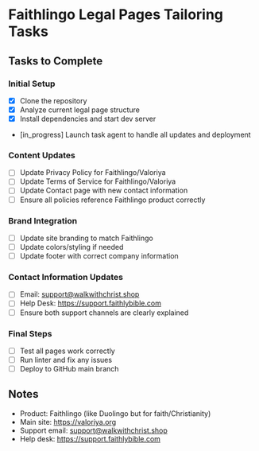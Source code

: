 # Faithlingo Legal Pages Tailoring Tasks

## Tasks to Complete

### Initial Setup
- [x] Clone the repository
- [x] Analyze current legal page structure
- [x] Install dependencies and start dev server
- [in_progress] Launch task agent to handle all updates and deployment

### Content Updates
- [ ] Update Privacy Policy for Faithlingo/Valoriya
- [ ] Update Terms of Service for Faithlingo/Valoriya
- [ ] Update Contact page with new contact information
- [ ] Ensure all policies reference Faithlingo product correctly

### Brand Integration
- [ ] Update site branding to match Faithlingo
- [ ] Update colors/styling if needed
- [ ] Update footer with correct company information

### Contact Information Updates
- [ ] Email: support@walkwithchrist.shop
- [ ] Help Desk: https://support.faithlybible.com
- [ ] Ensure both support channels are clearly explained

### Final Steps
- [ ] Test all pages work correctly
- [ ] Run linter and fix any issues
- [ ] Deploy to GitHub main branch

## Notes
- Product: Faithlingo (like Duolingo but for faith/Christianity)
- Main site: https://valoriya.org
- Support email: support@walkwithchrist.shop
- Help desk: https://support.faithlybible.com
